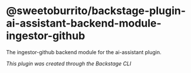 # @sweetoburrito/backstage-plugin-ai-assistant-backend-module-ingestor-github

The ingestor-github backend module for the ai-assistant plugin.

_This plugin was created through the Backstage CLI_
